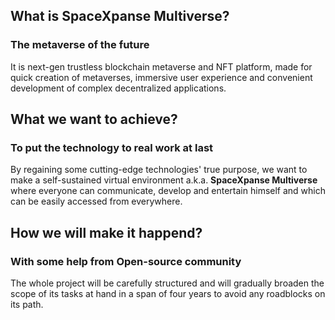 ## What is SpaceXpanse Multiverse?
### The metaverse of the future
It is next-gen trustless blockchain metaverse and NFT platform, made for quick creation of metaverses, immersive user experience and convenient development of complex decentralized applications.
## What we want to achieve?
### To put the technology to real work at last
By regaining some cutting-edge technologies' true purpose, we want to make a self-sustained virtual environment a.k.a. **SpaceXpanse Multiverse** where everyone can communicate, develop and entertain himself and which can be easily accessed from everywhere.
## How we will make it happend?
### With some help from Open-source community
The whole project will be carefully structured and will gradually broaden the scope of its tasks at hand in a span of four years to avoid any roadblocks on its path.